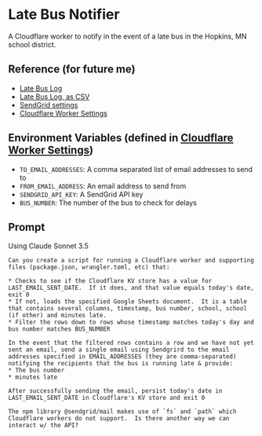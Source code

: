 # Late Bus Notifier
A Cloudflare worker to notify in the event of a late bus in the Hopkins, MN school district.

## Reference (for future me)

* [Late Bus Log](https://docs.google.com/spreadsheets/u/0/d/1fjfYhwB9YThz2_O0ZTQzKqZDJdwXMjD8m3MjyfuFHNw/pub?single=true&gid=0&range=a1:e100&output=html&widget=false)
* [Late Bus Log, as CSV](https://docs.google.com/spreadsheets/u/0/d/1fjfYhwB9YThz2_O0ZTQzKqZDJdwXMjD8m3MjyfuFHNw/pub?single=true&gid=0&range=a1:e100&output=csv)
* [SendGrid settings](https://app.sendgrid.com/account/details)
* [Cloudflare Worker Settings](https://dash.cloudflare.com/c3b373ae8a90a6494e520f962bdf462b/workers/services/view/bus-delay-notifier/production/settings)

## Environment Variables (defined in [Cloudflare Worker Settings](https://dash.cloudflare.com/c3b373ae8a90a6494e520f962bdf462b/workers/services/view/bus-delay-notifier/production/settings))

* `TO_EMAIL_ADDRESSES`: A comma separated list of email addresses to send to
* `FROM_EMAIL_ADDRESS`: An email address to send from
* `SENDGRID_API_KEY`: A SendGrid API key
* `BUS_NUMBER`: The number of the bus to check for delays


## Prompt
Using Claude Sonnet 3.5

```
Can you create a script for running a Cloudflare worker and supporting files (package.json, wrangler.toml, etc) that:

* Checks to see if the Cloudflare KV store has a value for LAST_EMAIL_SENT_DATE.  If it does, and that value equals today's date, exit 0
* If not, loads the specified Google Sheets document.  It is a table that contains several columns, timestamp, bus number, school, school (if other) and minutes late.
* Filter the rows down to rows whose timestamp matches today's day and bus number matches BUS_NUMBER

In the event that the filtered rows contains a row and we have not yet sent an email, send a single email using Sendgrird to the email addresses specified in EMAIL_ADDRESSES (they are comma-separated) notifying the recipients that the bus is running late & provide:
* The bus number
* minutes late

After successfully sending the email, persist today's date in LAST_EMAIL_SENT_DATE in Cloudflare's KV store and exit 0

The npm library @sendgrid/mail makes use of `fs` and `path` which Cloudflare workers do not support.  Is there another way we can interact w/ the API?
```
